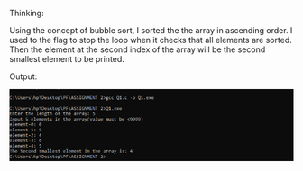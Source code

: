 Thinking: 

Using the concept of bubble sort, I sorted the the array in ascending order. I used to the flag to stop the loop when it checks that all 
elements are sorted. Then the element at the second index of the array will be the second smallest element to be printed.

Output:

![Q1 output](https://github.com/Areeba2024/k240005/blob/b4844a60bb9e25827a958fbeba2e0e2dbd182ee4/PF%20Theory%20Assignment/Assignment%202/Q1/Q1%20output.PNG)
